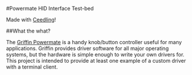 #Powermate HID Interface Test-bed

Made with [Ceedling](http://throwtheswitch.org)!

##What the what?

The [Griffin Powermate](http://store.griffintechnology.com/powermate) is a handy knob/button controller useful for many applications. Griffin provides driver software for all major operating systems, but the hardware is simple enough to write your own drivers for. This project is intended to provide at least one example of a custom driver with a terminal client.

